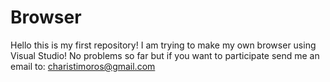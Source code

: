 # Browser
Hello this is my first repository! I am trying to make my own browser using Visual Studio! No problems so far but if you want to participate send me an email to: charistimoros@gmail.com
